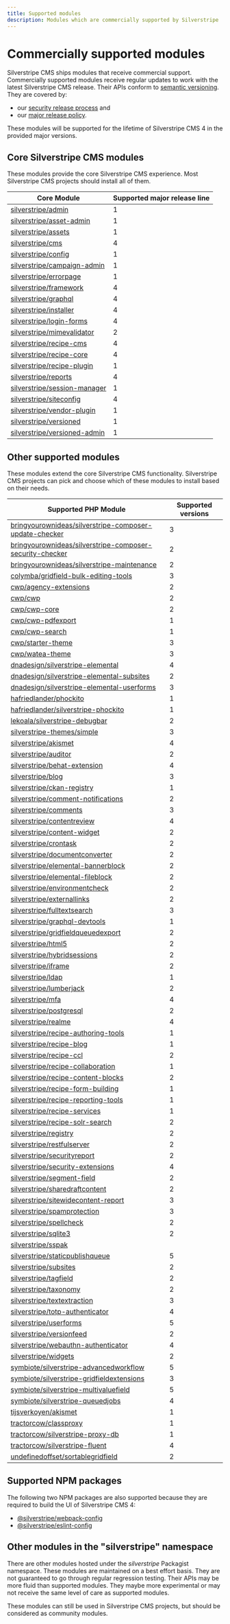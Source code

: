 ```yaml
---
title: Supported modules
description: Modules which are commercially supported by Silverstripe
---
```


# Commercially supported modules

Silverstripe CMS ships modules that receive commercial support. Commercially supported modules receive regular updates to work with the latest Silverstripe CMS release. Their APIs conform to [semantic versioning](https://semver.org/). They are covered by:
- our [security release process](/contributing/managing_security_issues) and
- our [major release policy](major_release_policy).

These modules will be supported for the lifetime of Silverstripe CMS 4 in the provided major versions.

## Core Silverstripe CMS modules

These modules provide the core Silverstripe CMS experience. Most Silverstripe CMS projects should install all of them.

Core Module | Supported major release line
-- | --
[silverstripe/admin](https://packagist.org/packages/silverstripe/admin) | 1
[silverstripe/asset-admin](https://packagist.org/packages/silverstripe/asset-admin) | 1
[silverstripe/assets](https://packagist.org/packages/silverstripe/assets) | 1
[silverstripe/cms](https://packagist.org/packages/silverstripe/cms) | 4
[silverstripe/config](https://packagist.org/packages/silverstripe/config) | 1
[silverstripe/campaign-admin](https://packagist.org/packages/silverstripe/campaign-admin) | 1
[silverstripe/errorpage](https://packagist.org/packages/silverstripe/errorpage) | 1
[silverstripe/framework](https://packagist.org/packages/silverstripe/framework) | 4
[silverstripe/graphql](https://packagist.org/packages/silverstripe/graphql) | 4
[silverstripe/installer](https://packagist.org/packages/silverstripe/installer) | 4
[silverstripe/login-forms](https://packagist.org/packages/silverstripe/login-forms) | 4
[silverstripe/mimevalidator](https://packagist.org/packages/silverstripe/mimevalidator) | 2
[silverstripe/recipe-cms](https://packagist.org/packages/silverstripe/recipe-cms) | 4
[silverstripe/recipe-core](https://packagist.org/packages/silverstripe/recipe-core) | 4
[silverstripe/recipe-plugin](https://packagist.org/packages/silverstripe/recipe-plugin) | 1
[silverstripe/reports](https://packagist.org/packages/silverstripe/reports) | 4
[silverstripe/session-manager](https://packagist.org/packages/silverstripe/session-manager) | 1
[silverstripe/siteconfig](https://packagist.org/packages/silverstripe/siteconfig) | 4
[silverstripe/vendor-plugin](https://packagist.org/packages/silverstripe/vendor-plugin) | 1
[silverstripe/versioned](https://packagist.org/packages/silverstripe/versioned) | 1
[silverstripe/versioned-admin](https://packagist.org/packages/silverstripe/versioned-admin) | 1

## Other supported modules

These modules extend the core Silverstripe CMS functionality. Silverstripe CMS projects can pick and choose which of these modules to install based on their needs.

Supported PHP Module | Supported versions
-- | --
[bringyourownideas/silverstripe-composer-update-checker](https://packagist.org/packages/bringyourownideas/silverstripe-composer-update-checker) | 3
[bringyourownideas/silverstripe-composer-security-checker](https://packagist.org/packages/bringyourownideas/silverstripe-composer-security-checker) | 2
[bringyourownideas/silverstripe-maintenance](https://packagist.org/packages/bringyourownideas/silverstripe-maintenance) | 2
[colymba/gridfield-bulk-editing-tools](https://packagist.org/packages/colymba/gridfield-bulk-editing-tools) | 3
[cwp/agency-extensions](https://packagist.org/packages/cwp/agency-extensions) | 2
[cwp/cwp](https://packagist.org/packages/cwp/cwp) | 2
[cwp/cwp-core](https://packagist.org/packages/cwp/cwp-core) | 2
[cwp/cwp-pdfexport](https://packagist.org/packages/cwp/cwp-pdfexport) | 1
[cwp/cwp-search](https://packagist.org/packages/cwp/cwp-search) | 1
[cwp/starter-theme](https://packagist.org/packages/cwp/starter-theme) | 3
[cwp/watea-theme](https://packagist.org/packages/cwp/watea-theme) | 3
[dnadesign/silverstripe-elemental](https://packagist.org/packages/dnadesign/silverstripe-elemental) | 4
[dnadesign/silverstripe-elemental-subsites](https://packagist.org/packages/dnadesign/silverstripe-elemental-subsites) | 2
[dnadesign/silverstripe-elemental-userforms](https://packagist.org/packages/dnadesign/silverstripe-elemental-userforms) | 3
[hafriedlander/phockito](https://packagist.org/packages/hafriedlander/phockito) | 1
[hafriedlander/silverstripe-phockito](https://packagist.org/packages/hafriedlander/silverstripe-phockito) | 1
[lekoala/silverstripe-debugbar](https://packagist.org/packages/lekoala/silverstripe-debugbar) | 2
[silverstripe-themes/simple](https://packagist.org/packages/silverstripe-themes/simple) | 3
[silverstripe/akismet](https://packagist.org/packages/silverstripe/akismet) | 4
[silverstripe/auditor](https://packagist.org/packages/silverstripe/auditor) | 2
[silverstripe/behat-extension](https://packagist.org/packages/silverstripe/behat-extension) | 4
[silverstripe/blog](https://packagist.org/packages/silverstripe/blog) | 3
[silverstripe/ckan-registry](https://packagist.org/packages/silverstripe/ckan-registry) | 1
[silverstripe/comment-notifications](https://packagist.org/packages/silverstripe/comment-notifications) | 2
[silverstripe/comments](https://packagist.org/packages/silverstripe/comments) | 3
[silverstripe/contentreview](https://packagist.org/packages/silverstripe/contentreview) | 4
[silverstripe/content-widget ](https://packagist.org/packages/silverstripe/content-widget) | 2
[silverstripe/crontask](https://packagist.org/packages/silverstripe/crontask) | 2
[silverstripe/documentconverter](https://packagist.org/packages/silverstripe/documentconverter) | 2
[silverstripe/elemental-bannerblock](https://packagist.org/packages/silverstripe/elemental-bannerblock) | 2
[silverstripe/elemental-fileblock](https://packagist.org/packages/silverstripe/elemental-fileblock) | 2
[silverstripe/environmentcheck](https://packagist.org/packages/silverstripe/environmentcheck) | 2
[silverstripe/externallinks](https://packagist.org/packages/silverstripe/externallinks) | 2
[silverstripe/fulltextsearch](https://packagist.org/packages/silverstripe/fulltextsearch) | 3
[silverstripe/graphql-devtools](https://packagist.org/packages/silverstripe/graphql-devtools) | 1
[silverstripe/gridfieldqueuedexport](https://packagist.org/packages/silverstripe/gridfieldqueuedexport) | 2
[silverstripe/html5](https://packagist.org/packages/silverstripe/html5) | 2
[silverstripe/hybridsessions](https://packagist.org/packages/silverstripe/hybridsessions) | 2
[silverstripe/iframe](https://packagist.org/packages/silverstripe/iframe) | 2
[silverstripe/ldap](https://packagist.org/packages/silverstripe/ldap) | 1
[silverstripe/lumberjack](https://packagist.org/packages/silverstripe/lumberjack) | 2
[silverstripe/mfa](https://packagist.org/packages/silverstripe/mfa) | 4
[silverstripe/postgresql](https://packagist.org/packages/silverstripe/postgresql) | 2
[silverstripe/realme](https://packagist.org/packages/silverstripe/realme) | 4
[silverstripe/recipe-authoring-tools](https://packagist.org/packages/silverstripe/recipe-authoring-tools) | 1
[silverstripe/recipe-blog](https://packagist.org/packages/silverstripe/recipe-blog) | 1
[silverstripe/recipe-ccl](https://packagist.org/packages/silverstripe/recipe-ccl) | 2
[silverstripe/recipe-collaboration](https://packagist.org/packages/silverstripe/recipe-collaboration) | 1
[silverstripe/recipe-content-blocks](https://packagist.org/packages/silverstripe/recipe-content-blocks) | 2
[silverstripe/recipe-form-building](https://packagist.org/packages/silverstripe/recipe-form-building) | 1
[silverstripe/recipe-reporting-tools](https://packagist.org/packages/silverstripe/recipe-reporting-tools) | 1
[silverstripe/recipe-services](https://packagist.org/packages/silverstripe/recipe-services) | 1
[silverstripe/recipe-solr-search](https://packagist.org/packages/silverstripe/recipe-solr-search) | 2
[silverstripe/registry](https://packagist.org/packages/silverstripe/registry) | 2
[silverstripe/restfulserver](https://packagist.org/packages/silverstripe/restfulserver) | 2
[silverstripe/securityreport](https://packagist.org/packages/silverstripe/securityreport) | 2
[silverstripe/security-extensions](https://packagist.org/packages/silverstripe/security-extensions) | 4
[silverstripe/segment-field](https://packagist.org/packages/silverstripe/segment-field) | 2
[silverstripe/sharedraftcontent](https://packagist.org/packages/silverstripe/sharedraftcontent) | 2
[silverstripe/sitewidecontent-report](https://packagist.org/packages/silverstripe/sitewidecontent-report) | 3
[silverstripe/spamprotection](https://packagist.org/packages/silverstripe/spamprotection) | 3
[silverstripe/spellcheck](https://packagist.org/packages/silverstripe/spellcheck) | 2
[silverstripe/sqlite3](https://packagist.org/packages/silverstripe/sqlite3) | 2
[silverstripe/sspak](https://packagist.org/packages/silverstripe/sspak) |
[silverstripe/staticpublishqueue](https://packagist.org/packages/silverstripe/staticpublishqueue) | 5
[silverstripe/subsites](https://packagist.org/packages/silverstripe/subsites) | 2
[silverstripe/tagfield](https://packagist.org/packages/silverstripe/tagfield) | 2
[silverstripe/taxonomy](https://packagist.org/packages/silverstripe/taxonomy) | 2
[silverstripe/textextraction](https://packagist.org/packages/silverstripe/textextraction) | 3
[silverstripe/totp-authenticator](https://packagist.org/packages/silverstripe/totp-authenticator) | 4
[silverstripe/userforms](https://packagist.org/packages/silverstripe/userforms) | 5
[silverstripe/versionfeed](https://packagist.org/packages/silverstripe/versionfeed) | 2
[silverstripe/webauthn-authenticator](https://packagist.org/packages/silverstripe/webauthn-authenticator) | 4
[silverstripe/widgets](https://packagist.org/packages/silverstripe/widgets) | 2
[symbiote/silverstripe-advancedworkflow](https://packagist.org/packages/symbiote/silverstripe-advancedworkflow) | 5
[symbiote/silverstripe-gridfieldextensions](https://packagist.org/packages/symbiote/silverstripe-gridfieldextensions) | 3
[symbiote/silverstripe-multivaluefield](https://packagist.org/packages/symbiote/silverstripe-multivaluefield) | 5
[symbiote/silverstripe-queuedjobs](https://packagist.org/packages/symbiote/silverstripe-queuedjobs) | 4
[tijsverkoyen/akismet](https://packagist.org/packages/tijsverkoyen/akismet) | 1
[tractorcow/classproxy](https://packagist.org/packages/tractorcow/classproxy) | 1
[tractorcow/silverstripe-proxy-db ](https://packagist.org/packages/tractorcow/silverstripe-proxy-db ) | 1
[tractorcow/silverstripe-fluent](https://packagist.org/packages/tractorcow/silverstripe-fluent) | 4
[undefinedoffset/sortablegridfield](https://packagist.org/packages/undefinedoffset/sortablegridfield) | 2

## Supported NPM packages

The following two NPM packages are also supported because they are required to build the UI of Silverstripe CMS 4:
- [@silverstripe/webpack-config](https://www.npmjs.com/package/@silverstripe/webpack-config)
- [@silverstripe/eslint-config](https://www.npmjs.com/package/@silverstripe/eslint-config)

## Other modules in the "silverstripe" namespace

There are other modules hosted under the _silverstripe_ Packagist namespace. These modules are maintained on a best effort basis. They are not guaranteed to go through regular regression testing. Their APIs may be more fluid than supported modules. They maybe more experimental or may not receive the same level of care as supported modules.

These modules can still be used in Silverstripe CMS projects, but should be considered as community modules.
